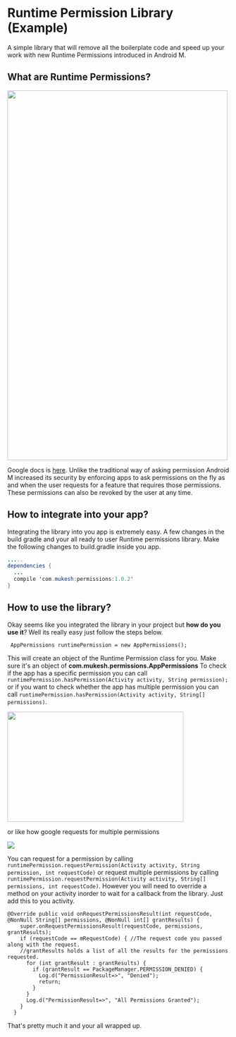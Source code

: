 # Runtime Permission Library (Example)
A simple library that will remove all the boilerplate code and speed up your work with new Runtime Permissions introduced in Android M.
## What are Runtime Permissions?

<img src="http://openattitude.com/wp-content/uploads/2015/06/m-permissions-03-location.png" width="500" height="839" />

Google docs is [here](https://developer.android.com/preview/features/runtime-permissions.html). Unlike the traditional way of asking permission Android M increased its security by enforcing apps to ask permissions on the fly as and when the user requests for a feature that requires those permissions. These permissions can also be revoked by the user at any time.
## How to integrate into your app?
Integrating the library into you app is extremely easy. A few changes in the build gradle and your all ready to user Runtime permissions library. Make the following changes to build.gradle inside you app.
```java
.....
dependencies {
  ...
  compile 'com.mukesh:permissions:1.0.2'
}
```

## How to use the library?
Okay seems like you integrated the library in your project but **how do you use it**? Well its really easy just follow the steps below.

```
 AppPermissions runtimePermission = new AppPermissions();
```
This will create an object of the Runtime Permission class for you. Make sure it's an object of **com.mukesh.permissions.AppPermissions**
To check if the app has a specific permission you can call `runtimePermission.hasPermission(Activity activity, String permission);` or if you want to check 
whether the app has multiple permission you can call `runtimePermission.hasPermission(Activity activity, String[] permissions)`.

<img src="https://d262ilb51hltx0.cloudfront.net/max/800/1*DJTWuO_J8QxKciSAjFWQCg.png" width="400" height="250" />

or like how google requests for multiple permissions

<img src="http://pic.youmobile.org/imgcdn/App-permissions-coming-in-Android-M.jpg" />

You can request for a permission by calling `runtimePermission.requestPermission(Activity activity, String permission, int requestCode)` or request multiple 
permissions by calling `runtimePermission.requestPermission(Activity activity, String[] permissions, int requestCode)`. However you will need to override a 
method on your activity inorder to wait for a callback from the library. Just add this to you activity.

```
@Override public void onRequestPermissionsResult(int requestCode, @NonNull String[] permissions, @NonNull int[] grantResults) {
    super.onRequestPermissionsResult(requestCode, permissions, grantResults);
    if (requestCode == mRequestCode) { //The request code you passed along with the request.
    //grantResults holds a list of all the results for the permissions requested.
      for (int grantResult : grantResults) {
        if (grantResult == PackageManager.PERMISSION_DENIED) {
          Log.d("PermissionResult=>", "Denied");
          return;
        }
      }
      Log.d("PermissionResult=>", "All Permissions Granted");
    }
  }
```

That's pretty much it and your all wrapped up.
